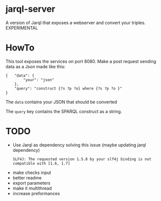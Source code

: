 # jarql-server

A version of Jarql that exposes a webserver and convert your triples. EXPERIMENTAL 

# HowTo

This tool exposes the services on port 8080. Make a post request sending data as a Json made like this:
```
{	"data": {
		"your": "json"
	},
	"query": "construct {?s ?p ?o} where {?s ?p ?o }"
}
```

The `data` contains your JSON that should be converted

The `query` key contains the SPARQL construct as a string.

# TODO

* Use Jarql as dependency solving this issue (maybe updating jarql dependency)
  ```
  SLF4J: The requested version 1.5.8 by your slf4j binding is not compatible with [1.6, 1.7]
  ```
* make checks input
* better readme
* export parameters
* make it multithread
* increase preformances
